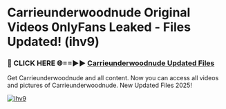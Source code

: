 # Carrieunderwoodnude Original Videos 0nlyFans Leaked - Files Updated! (ihv9)

<h3>🔴 CLICK HERE 🌐==►► <a href="https://tinyurl.com/y5r63du9" rel="nofollow">Carrieunderwoodnude Updated Files</a></h3>

Get Carrieunderwoodnude and all content. Now you can access all videos and pictures of Carrieunderwoodnude. New Updated Files 2025!

[![ihv9](https://i.imgur.com/UVo9nyh.gif)](https://tinyurl.com/y5r63du9)